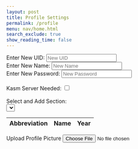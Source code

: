```yaml
---
layout: post
title: Profile Settings
permalink: /profile
menu: nav/home.html
search_exclude: true
show_reading_time: false
---
```

<div class="profile-container">
 <div class="card">
   <form>
     <div>
       <label for="newUid">Enter New UID:</label>
       <input type="text" id="newUid" placeholder="New UID">
     </div>
     <div>
       <label for="newName">Enter New Name:</label>
       <input type="text" id="newName" placeholder="New Name">
     </div>
      <div>
       <label for="newPassword">Enter New Password:</label>
       <input type="text" id="newPassword" placeholder="New Password">
     </div>
     <br>
     <div>
       <label for="kasmServerNeeded">Kasm Server Needed:
       <input type="checkbox" id="kasmServerNeeded" onclick="toggleKasmServerNeeded()">
       </label>
     </div>
     <br>
     <div>
       <label for="sectionDropdown">Select and Add Section:</label>
       <div class="icon-container">
         <select id="sectionDropdown">
           <!-- Options will be dynamically populated -->
         </select>
         <i class="fas fa-plus" onclick="addSection()"></i>
       </div>
     </div>
     <table>
       <thead>
         <tr>
           <th>Abbreviation</th>
           <th>Name</th>
           <th>Year</th>
         </tr>
       </thead>
       <tbody id="profileResult">
         <!-- Table rows will be dynamically populated -->
       </tbody>
     </table>
     <label for="profilePicture" class="file-icon"> Upload Profile Picture <i class="fas fa-upload"></i> <!-- Replace this with your desired icon -->
     </label>
     <input type="file" id="profilePicture" accept="image/*" onchange="saveProfilePicture()">
     <div class="image-container" id="profileImageBox">
         <!-- Profile picture will be displayed here -->
     </div>
     <p id="profile-message" style="color: red;"></p>
   </form>
 </div>
</div>


<script type="module">
// Import fetchOptions from config.js
import {pythonURI, fetchOptions } from '{{site.baseurl}}/assets/js/api/config.js';
// Import functions from config.js
import { putUpdate, postUpdate, deleteData, logoutUser } from "{{site.baseurl}}/assets/js/api/profile.js";




// Global variable to hold predefined sections
let predefinedSections = [];


// Function to fetch  sections from kasm2_backend
async function fetchPredefinedSections() {
    const URL = pythonURI + "/api/section";


    try {
        const response = await fetch(URL, fetchOptions);
        if (!response.ok) {
            throw new Error(`Failed to fetch predefined sections: ${response.status}`);
        }


        return await response.json();
    } catch (error) {
        console.error('Error fetching predefined sections:', error.message);
        return []; // Return empty array on error
    }
}


// Function to populate section dropdown menu
function populateSectionDropdown(predefinedSections) {
    const sectionDropdown = document.getElementById('sectionDropdown');
    sectionDropdown.innerHTML = ''; // Clear existing options


    predefinedSections.forEach(section => {
        const option = document.createElement('option');
        option.value = section.abbreviation;
        option.textContent = `${section.abbreviation} - ${section.name}`;
        sectionDropdown.appendChild(option);
    });


    // Display sections in the table
    displayProfileSections();
}


// Global variable to hold user sections
let userSections = [];


// Function to add a section
window.addSection = async function () {
    const dropdown = document.getElementById('sectionDropdown');
    const selectedOption = dropdown.options[dropdown.selectedIndex];
    const abbreviation = selectedOption.value;
    const name = selectedOption.textContent.split(' ').slice(1).join(' ');


    if (!abbreviation || !name) {
        document.getElementById('profile-message').textContent = 'Please select a section from the dropdown.';
        return;
    }


    // Clear error message
    document.getElementById('profile-message').textContent = '';


    // Add section to userSections array if not already added
    const sectionExists = userSections.some(section => section.abbreviation === abbreviation && section.name === name);
    if (!sectionExists) {
        userSections.push({ abbreviation, name });


        // Display added section in the table
        displayProfileSections();


        // Save sections immediately
        await saveSections();
    }
}


// Function to display added sections in the table
function displayProfileSections() {
       const tableBody = document.getElementById('profileResult');
       tableBody.innerHTML = ''; // Clear existing rows


       // Create a new row and cell for each section
       userSections.forEach(section => {
           const tr = document.createElement('tr');
           const abbreviationCell = document.createElement('td');
           const nameCell = document.createElement('td');
           const yearCell = document.createElement('td');


           // Fill in the corresponding cells with data
           abbreviationCell.textContent = section.abbreviation;
           nameCell.textContent = section.name;
           yearCell.textContent = section.year;


           tr.appendChild(abbreviationCell);
           tr.appendChild(nameCell);
           tr.appendChild(yearCell);


           // Add the row to table
           tableBody.appendChild(tr);
       });
   }


// Function to save sections in the specified format
async function saveSections() {
   const sectionAbbreviations = userSections.map(section => section.abbreviation);


   const sectionsData = {
       sections: sectionAbbreviations
   };


   const URL = pythonURI + "/api/user/section";


   const options = {
       URL,
       body: sectionsData,
       message: 'profile-message',
       callback: async () => {
           console.log('Sections saved successfully!');
           await fetchDataAndPopulateTable();
       }
   };


   try {
       await postUpdate(options);
   } catch (error) {
       console.error('Error saving sections:', error.message);
       document.getElementById('profile-message').textContent = 'Error saving sections: ' + error.message;
   }
}


// Function to fetch data from the backend and populate the table
async function fetchDataAndPopulateTable() {
    const URL = pythonURI + "/api/user/section"; // Endpoint to fetch sections data


    try {
        const response = await fetch(URL, fetchOptions);
        if (!response.ok) {
            throw new Error(`Failed to fetch sections: ${response.status}`);
        }


        const sectionsData = await response.json();
        updateTableWithData(sectionsData); // Call function to update table with fetched data
    } catch (error) {
        console.error('Error fetching sections:', error.message);
        // Handle error display or fallback mechanism
    }
}


// Function to update table with fetched data
function updateTableWithData(data) {
   const tableBody = document.getElementById('profileResult');
   tableBody.innerHTML = '';


   data.sections.forEach((section, index) => {
       const tr = document.createElement('tr');
       const abbreviationCell = document.createElement('td');
       const nameCell = document.createElement('td');
       const yearCell = document.createElement('td');


      
       abbreviationCell.textContent = section.abbreviation;
       nameCell.textContent = section.name;
       yearCell.textContent = section.year;




       const trashIcon = document.createElement('i');
       trashIcon.className = 'fas fa-trash-alt trash-icon';
       trashIcon.style.marginLeft = '10px';
       abbreviationCell.appendChild(trashIcon);


       trashIcon.addEventListener('click', async function (event) {
           event.preventDefault();
           const URL = pythonURI + "/api/user/section";
          
           // Remove the row from the table
           tr.remove();


           const options = {
               URL,
               body: { sections: [section.abbreviation] },
               message: 'profile-message',
               callback: async () => {
                   console.log('Section deleted successfully!');
                   await fetchDataAndPopulateTable();
               }
           };


           try {
               await deleteData(options);
           } catch (error) {
               console.error('Error deleting section:', error.message);
               document.getElementById('profile-message').textContent = 'Error deleting section: ' + error.message;
           }
       });




     




      yearCell.classList.add('editable'); // Make year cell editable
      yearCell.innerHTML = `${section.year} <i class="fas fa-pencil-alt edit-icon" style="margin-left: 10px;"></i>`;


       // Make the year cell editable
       yearCell.addEventListener('click', function () {
           const input = document.createElement('input');
           input.type = 'text';
           input.value = section.year;
           input.className = 'edit-input';
           yearCell.innerHTML = '';
           yearCell.appendChild(input);


           input.focus();


           input.addEventListener('blur', async function () {
               const newYear = input.value;
               const URL = pythonURI + "/api/user/section";
               const options = {
                   URL,
                   body: { section: { abbreviation: section.abbreviation, year: newYear } },
                   message: 'profile-message',
                   callback: async () => {
                       console.log('Year updated successfully!');
                       await fetchDataAndPopulateTable();
                   }
               };


               try {
                   await putUpdate(options);
               } catch (error) {
                   console.error('Error updating year:', error.message);
                   document.getElementById('profile-message').textContent = 'Error updating year: ' + error.message;
               }


               yearCell.textContent = newYear;
           });


           input.addEventListener('keydown', function (event) {
               if (event.key === 'Enter') {
                   input.blur();
               }
           });
       });
       tr.appendChild(abbreviationCell);
       tr.appendChild(nameCell);
       tr.appendChild(yearCell);


       tableBody.appendChild(tr);
   });


  
}


// Function to fetch user profile data
async function fetchUserProfile() {
    const URL = pythonURI + "/api/id/pfp"; // Endpoint to fetch user profile data


    try {
        const response = await fetch(URL, fetchOptions);
        if (!response.ok) {
            throw new Error(`Failed to fetch user profile: ${response.status}`);
        }


        const profileData = await response.json();
        displayUserProfile(profileData);
    } catch (error) {
        console.error('Error fetching user profile:', error.message);
        // Handle error display or fallback mechanism
    }
}


// Function to display user profile data
function displayUserProfile(profileData) {
    const profileImageBox = document.getElementById('profileImageBox');
    if (profileData.pfp) {
        const img = document.createElement('img');
        img.src = `data:image/jpeg;base64,${profileData.pfp}`;
        img.alt = 'Profile Picture';
        profileImageBox.innerHTML = ''; // Clear existing content
        profileImageBox.appendChild(img); // Append new image element
    } else {
        profileImageBox.innerHTML = '<p>No profile picture available.</p>';
    }


    // Display other profile information as needed
    // Example: Update HTML elements with profileData.username, profileData.email
}


// Function to save profile picture
window.saveProfilePicture = async function () {


    const fileInput = document.getElementById('profilePicture');
    const file = fileInput.files[0];
    if (file) {
        const reader = new FileReader();
        reader.onload = function() {
            const profileImageBox = document.getElementById('profileImageBox');
            profileImageBox.innerHTML = `<img src="${reader.result}" alt="Profile Picture">`;
        };
        reader.readAsDataURL(file);
    }


    if (!file) return;


    try {
        const base64String = await convertToBase64(file);
        await sendProfilePicture(base64String);
        console.log('Profile picture uploaded successfully!');


    } catch (error) {
        console.error('Error uploading profile picture:', error.message);
        // Handle error display or fallback mechanism
    }
}



// Function to convert file to base64
async function convertToBase64(file) {
    return new Promise((resolve, reject) => {
        const reader = new FileReader();
        reader.onload = () => resolve(reader.result.split(',')[1]); // Remove the prefix part of the result
        reader.onerror = error => reject(error);
        reader.readAsDataURL(file);
    });
}


// Function to send profile picture to server
async function sendProfilePicture(base64String) {
   const URL = pythonURI + "/api/id/pfp"; // Adjust endpoint as needed


   // Create options object for PUT request
   const options = {
       URL,
       body: { pfp: base64String },
       message: 'profile-message', // Adjust the message area as needed
       callback: () => {
           console.log('Profile picture uploaded successfully!');
           // Handle success response as needed
       }
   };


   try {
       await putUpdate(options);
   } catch (error) {
       console.error('Error uploading profile picture:', error.message);
       document.getElementById('profile-message').textContent = 'Error uploading profile picture: ' + error.message;
   }
}
  // Function to update UI with new UID and change placeholder
window.updateUidField = function(newUid) {
  const uidInput = document.getElementById('newUid');
  uidInput.value = newUid;
  uidInput.placeholder = newUid;
}


// Function to update UI with new Name and change placeholder
window.updateNameField = function(newName) {
  const nameInput = document.getElementById('newName');
  nameInput.value = newName;
  nameInput.placeholder = newName;
}








// Function to change UID
window.changeUid = async function(uid) {
   if (uid) {
       const URL = pythonURI + "/api/user"; // Adjusted endpoint


       const options = {
           URL,
           body: { uid },
           message: 'uid-message', // Adjust the message area as needed
           callback: () => {
               alert("You updated your Github ID, so you will automatically be logged out. Be sure to remember your new github id to log in!");
               console.log('UID updated successfully!');
               window.updateUidField(uid);
               window.location.href = '/portfolio_2025/login'
           }
       };


       try {
           await putUpdate(options);
       } catch (error) {
           console.error('Error updating UID:', error.message);
           document.getElementById('uid-message').textContent = 'Error updating UID: ' + error.message;
       }
   }
}


window.changePassword = async function(password) {
   if (password) {
       const URL = pythonURI + "/api/user"; // Adjusted endpoint


       const options = {
           URL,
           body: { password },
           message: 'password-message', // Adjust the message area as needed
           callback: () => {
                alert("You updated your password, so you will automatically be logged out. Be sure to remember your password!");
               console.log('Password updated successfully!');
               window.updatePasswordField(password);
               window.location.href = '/portfolio_2025/login'


           }
       };


       try {
           await putUpdate(options);
           await logoutUser();
       } catch (error) {
           console.error('Error updating password:', error.message);
           document.getElementById('password-message').textContent = 'Error updating password: ' + error.message;
       }
   }
}








// Function to change Name
window.changeName = async function(name) {
   if (name) {
       const URL = pythonURI + "/api/user";
       const options = {
           URL,
           body: { name },
           message: 'name-message',
           callback: () => {
               console.log('Name updated successfully!');
               window.updateNameField(name);
           }
       };
       try {
           await putUpdate(options);
       } catch (error) {
           console.error('Error updating Name:', error.message);
           document.getElementById('name-message').textContent = 'Error updating Name: ' + error.message;
       }
   }
}


// Event listener to trigger updateUid function when UID field is changed
document.getElementById('newUid').addEventListener('change', function() {
    const uid = this.value;
    window.changeUid(uid);


});


// Event listener to trigger updateName function when Name field is changed
document.getElementById('newName').addEventListener('change', function() {
    const name = this.value;
    window.changeName(name);


});


document.getElementById('newPassword').addEventListener('change', function() {
    const password = this.value;
    window.changePassword(password);


});










window.fetchKasmServerNeeded = async function() {
 const URL = pythonURI + "/api/id"; // Adjusted endpoint
 try {
     const response = await fetch(URL, fetchOptions);
     if (!response.ok) {
         throw new Error(`Failed to fetch kasm_server_needed: ${response.status}`);
     }
     const userData = await response.json();
     const kasmServerNeeded = userData.kasm_server_needed
     // Update checkbox state based on fetched value
     const checkbox = document.getElementById('kasmServerNeeded');
     checkbox.checked = kasmServerNeeded;
 } catch (error) {
     console.error('Error fetching kasm_server_needed:', error.message);
     // Handle error display or fallback mechanism
 }
};


// Function to toggle kasm_server_needed attribute on checkbox change
window.toggleKasmServerNeeded = async function() {
   const checkbox = document.getElementById('kasmServerNeeded');
   const newKasmServerNeeded = checkbox.checked;
   const URL = pythonURI + "/api/user"; // Adjusted endpoint
   const options = {
       URL,
       body: { kasm_server_needed: newKasmServerNeeded },
       message: 'kasm-server-message', // Adjust the message area as needed
       callback: () => {
           console.log('Kasm Server Needed updated successfully!');
       }
   };


   try {
       await putUpdate(options);
   } catch (error) {
       console.error('Error updating kasm_server_needed:', error.message);
       document.getElementById('kasm-server-message').textContent = 'Error updating kasm_server_needed: ' + error.message;
   }
}
   window.fetchUid = async function() {
    const URL = pythonURI + "/api/id"; // Adjusted endpoint


    try {
        const response = await fetch(URL, fetchOptions);
        if (!response.ok) {
            throw new Error(`Failed to fetch UID: ${response.status}`);
        }


        const data = await response.json();
        return data.uid;
    } catch (error) {
        console.error('Error fetching UID:', error.message);
        return null;
    }
};


// Function to fetch Name from backend
window.fetchName = async function() {
    const URL = pythonURI + "/api/id"; // Adjusted endpoint


    try {
        const response = await fetch(URL, fetchOptions);
        if (!response.ok) {
            throw new Error(`Failed to fetch Name: ${response.status}`);
        }


        const data = await response.json();
        return data.name;
    } catch (error) {
        console.error('Error fetching Name:', error.message);
        return null;
    }
};


// Function to set placeholders for UID and Name
window.setPlaceholders = async function() {
    const uidInput = document.getElementById('newUid');
    const nameInput = document.getElementById('newName');


    try {
        const uid = await window.fetchUid();
        const name = await window.fetchName();


        if (uid !== null) {
            uidInput.placeholder = uid;
        }
        if (name !== null) {
            nameInput.placeholder = name;
        }
    } catch (error) {
        console.error('Error setting placeholders:', error.message);
    }
};


// Call fetchPredefinedSections and initializeProfileSetup when DOM content is loaded
document.addEventListener('DOMContentLoaded', async function () {
    try {
        predefinedSections = await fetchPredefinedSections();
        console.log('Predefined Sections:', predefinedSections);
        populateSectionDropdown(predefinedSections); // Populate dropdown with fetched sections
        await fetchUserProfile(); // Fetch user profile data
        await fetchDataAndPopulateTable(); // Fetch and populate table with user sections
        await fetchKasmServerNeeded();
        await setPlaceholders();
    } catch (error) {
        console.error('Initialization error:', error.message);
        // Handle initialization error gracefully
    }
});


</script>







